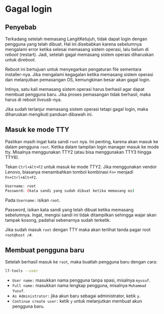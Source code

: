 # Gagal login

## Penyebab

Terkadang setelah memasang LangitKetujuh, tidak dapat login dengan pengguna yang telah dibuat. Hal ini disebabkan karena sebelumnya mengalami error ketika selesai memasang sistem operasi, lalu belum di *reboot* (restart). Jadi, setelah gagal memasang sistem operasi diharuskan untuk di*reboot*.

Reboot ini bertujuan untuk menyegarkan pengaturan file sementara installer-nya. Jika mengalami kegagalan ketika memasang sistem operasi dan melanjutkan pemasangan OS, kemungkinan besar akan gagal login.

Intinya, satu kali memasang sistem operasi harus berhasil agar dapat membuat pengguna baru. Jika proses pemasangan tidak berhasil, maka harus di reboot *liveusb*-nya.

Jika sudah terlanjur memasang sistem operasi tetapi gagal login, maka diharuskan mengikuti panduan dibawah ini.

## Masuk ke mode TTY

Pastikan masih ingat kata sandi `root` nya. Ini penting, karena akan masuk ke dalam pengguna `root`. Ketika dalam tampilan login manager masuk ke mode tty. Misalnya menggunakan TTY2 (atau bisa menggunakan TTY3 hingga TTY6).

Tekan `Ctrl+Alt+F2` untuk masuk ke mode TTY2. Jika menggunakan vendor Lenovo, biasanya menambahkan tombol kombinasi `Fn+` menjadi `Fn+Ctrl+Alt+F2`.

```sh
Username: root
Password: (kata sandi yang sudah dibuat ketika memasang os)
```

Pada `Username:` isikan `root`.

Password, isikan kata sandi yang telah dibuat ketika memasang sebelumnya. Ingat, mengisi sandi ini tidak ditampilkan sehingga wajar akan tampak kosong, padahal sebenarnya sudah terketik.

Jika sudah masuk `root` dengan TTY maka akan terlihat tanda pagar root `root@host /#`.

## Membuat pengguna baru

Setelah berhasil masuk ke `root`, maka buatlah pengguna baru dengan cara:

```sh
l7-tools --user
```

- `User name:` masukkan nama pengguna tanpa spasi, misalnya `myusuf`.
- `Full name:` masukkan nama lengkap pengguna, misalnya `Muhammad Yusuf`.
- `As Administrator:` jika akun baru sebagai administrator, ketik `y`.
- `Continue create user:` ketik `y` untuk melanjutkan membuat akun pengguna baru.
